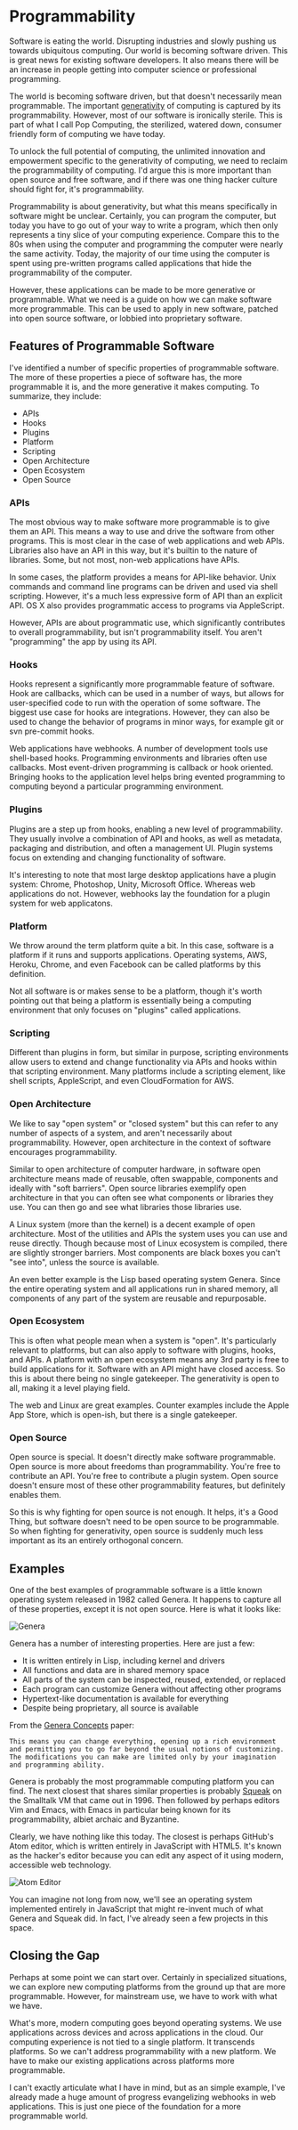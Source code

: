 # Programmability

Software is eating the world. Disrupting industries and slowly pushing us towards ubiquitous computing. Our world is becoming software driven. This is great news for existing software developers. It also means there will be an increase in people getting into computer science or professional programming. 

The world is becoming software driven, but that doesn't necessarily mean programmable. The important [generativity](http://progrium.com/wiki/Generativity/) of computing is captured by its programmability. However, most of our software is ironically sterile. This is part of what I call Pop Computing, the sterilized, watered down, consumer friendly form of computing we have today.

To unlock the full potential of computing, the unlimited innovation and empowerment specific to the generativity of computing, we need to reclaim the programmability of computing. I'd argue this is more important than open source and free software, and if there was one thing hacker culture should fight for, it's programmability.

Programmability is about generativity, but what this means specifically in software might be unclear. Certainly, you can program the computer, but today you have to go out of your way to write a program, which then only represents a tiny slice of your computing experience. Compare this to the 80s when using the computer and programming the computer were nearly the same activity. Today, the majority of our time using the computer is spent using pre-written programs called applications that hide the programmability of the computer. 

However, these applications can be made to be more generative or programmable. What we need is a guide on how we can make software more programmable. This can be used to apply in new software, patched into open source software, or lobbied into proprietary software.

## Features of Programmable Software

I've identified a number of specific properties of programmable software. The more of these properties a piece of software has, the more programmable it is, and the more generative it makes computing. To summarize, they include:

 * APIs
 * Hooks
 * Plugins
 * Platform
 * Scripting
 * Open Architecture
 * Open Ecosystem
 * Open Source

### APIs

The most obvious way to make software more programmable is to give them an API. This means a way to use and drive the software from other programs. This is most clear in the case of web applications and web APIs. Libraries also have an API in this way, but it's builtin to the nature of libraries. Some, but not most, non-web applications have APIs. 

In some cases, the platform provides a means for API-like behavior. Unix commands and command line programs can be driven and used via shell scripting. However, it's a much less expressive form of API than an explicit API. OS X also provides programmatic access to programs via AppleScript.

However, APIs are about programmatic use, which significantly contributes to overall programmability, but isn't programmability itself. You aren't "programming" the app by using its API.

### Hooks

Hooks represent a significantly more programmable feature of software. Hook are callbacks, which can be used in a number of ways, but allows for user-specified code to run with the operation of some software. The biggest use case for hooks are integrations. However, they can also be used to change the behavior of programs in minor ways, for example git or svn pre-commit hooks.

Web applications have webhooks. A number of development tools use shell-based hooks. Programming environments and libraries often use callbacks. Most event-driven programming is callback or hook oriented. Bringing hooks to the application level helps bring evented programming to computing beyond a particular programming environment.

### Plugins

Plugins are a step up from hooks, enabling a new level of programmability. They usually involve a combination of API and hooks, as well as metadata, packaging and distribution, and often a management UI. Plugin systems focus on extending and changing functionality of software. 

It's interesting to note that most large desktop applications have a plugin system: Chrome, Photoshop, Unity, Microsoft Office. Whereas web applications do not. However, webhooks lay the foundation for a plugin system for web applicatons. 

### Platform

We throw around the term platform quite a bit. In this case, software is a platform if it runs and supports applications. Operating systems, AWS, Heroku, Chrome, and even Facebook can be called platforms by this definition. 

Not all software is or makes sense to be a platform, though it's worth pointing out that being a platform is essentially being a computing environment that only focuses on "plugins" called applications. 

### Scripting

Different than plugins in form, but similar in purpose, scripting environments allow users to extend and change functionality via APIs and hooks within that scripting environment. Many platforms include a scripting element, like shell scripts, AppleScript, and even CloudFormation for AWS. 

### Open Architecture

We like to say "open system" or "closed system" but this can refer to any number of aspects of a system, and aren't necessarily about programmability. However, open architecture in the context of software encourages programmability.

Similar to open architecture of computer hardware, in software open architecture means made of reusable, often swappable, components and ideally with "soft barriers". Open source libraries exemplify open architecture in that you can often see what components or libraries they use. You can then go and see what libraries those libraries use. 

A Linux system (more than the kernel) is a decent example of open architecture. Most of the utilities and APIs the system uses you can use and reuse directly. Though because most of Linux ecosystem is compiled, there are slightly stronger barriers. Most components are black boxes you can't "see into", unless the source is available.

An even better example is the Lisp based operating system Genera. Since the entire operating system and all applications run in shared memory, all components of any part of the system are reusable and repurposable.

### Open Ecosystem

This is often what people mean when a system is "open". It's particularly relevant to platforms, but can also apply to software with plugins, hooks, and APIs. A platform with an open ecosystem means any 3rd party is free to build applications for it. Software with an API might have closed access. So this is about there being no single gatekeeper. The generativity is open to all, making it a level playing field. 

The web and Linux are great examples. Counter examples include the Apple App Store, which is open-ish, but there is a single gatekeeper.

### Open Source

Open source is special. It doesn't directly make software programmable. Open source is more about freedoms than programmability. You're free to contribute an API. You're free to contribute a plugin system. Open source doesn't ensure most of these other programmability features, but definitely enables them. 

So this is why fighting for open source is not enough. It helps, it's a Good Thing, but software doesn't need to be open source to be programmable. So when fighting for generativity, open source is suddenly much less important as its an entirely orthogonal concern. 

## Examples

One of the best examples of programmable software is a little known operating system released in 1982 called Genera. It happens to capture all of these properties, except it is not open source. Here is what it looks like:

![Genera](https://dl.dropboxusercontent.com/u/2096290/Wiki/2016/genera-examiner.png)

Genera has a number of interesting properties. Here are just a few:

 * It is written entirely in Lisp, including kernel and drivers
 * All functions and data are in shared memory space
 * All parts of the system can be inspected, reused, extended, or replaced
 * Each program can customize Genera without affecting other programs
 * Hypertext-like documentation is available for everything
 * Despite being proprietary, all source is available
 
From the [Genera Concepts](http://lispm.de/genera-concepts) paper:

	This means you can change everything, opening up a rich environment and permitting you to go far beyond the usual notions of customizing. The modifications you can make are limited only by your imagination and programming ability.

Genera is probably the most programmable computing platform you can find. The next closest that shares similar properties is probably [Squeak](https://en.wikipedia.org/wiki/Squeak) on the Smalltalk VM that came out in 1996. Then followed by perhaps editors Vim and Emacs, with Emacs in particular being known for its programmability, albiet archaic and Byzantine.

Clearly, we have nothing like this today. The closest is perhaps GitHub's Atom editor, which is written entirely in JavaScript with HTML5. It's known as the hacker's editor because you can edit any aspect of it using modern, accessible web technology. 

![Atom Editor](https://dl.dropboxusercontent.com/u/2096290/Wiki/2016/atom-editor.png)

You can imagine not long from now, we'll see an operating system implemented entirely in JavaScript that might re-invent much of what Genera and Squeak did. In fact, I've already seen a few projects in this space. 

## Closing the Gap

Perhaps at some point we can start over. Certainly in specialized situations, we can explore new computing platforms from the ground up that are more programmable. However, for mainstream use, we have to work with what we have.

What's more, modern computing goes beyond operating systems. We use applications across devices and across applications in the cloud. Our computing experience is not tied to a single platform. It transcends platforms. So we can't address programmability with a new platform. We have to make our existing applications across platforms more programmable. 

I can't exactly articulate what I have in mind, but as an simple example, I've already made a huge amount of progress evangelizing webhooks in web applications. This is just one piece of the foundation for a more programmable world.

